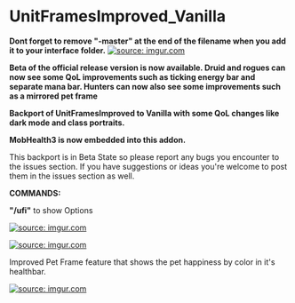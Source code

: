 # UnitFramesImproved_Vanilla
<b>Dont forget to remove "-master" at the end of the filename when you add it to your interface folder.</b>
<a href="https://imgur.com/9JfC7c2"><img src="https://i.imgur.com/9JfC7c2.png" title="source: imgur.com" /></a>

<b>Beta of the official release version is now available. Druid and rogues can now see some QoL improvements such as ticking energy bar and separate mana bar. Hunters can now also see some improvements such as a mirrored pet frame</b>

<b>Backport of UnitFramesImproved to Vanilla with some QoL changes like dark mode and class portraits.</b>

<b>MobHealth3 is now embedded into this addon.</b>

This backport is in Beta State so please report any bugs you encounter to the issues section.
If you have suggestions or ideas you're welcome to post them in the issues section as well.

<b>COMMANDS: </b>

<b>"/ufi"</b> to show Options

<a href="https://imgur.com/PSdpTpu"><img src="https://i.imgur.com/PSdpTpu.png" title="source: imgur.com" /></a>

<a href="https://imgur.com/RmwiWse"><img src="https://i.imgur.com/RmwiWse.png" title="source: imgur.com" /></a>

Improved Pet Frame feature that shows the pet happiness by color in it's healthbar.

<a href="https://imgur.com/11BNbQj"><img src="https://i.imgur.com/11BNbQj.png" title="source: imgur.com" /></a>


